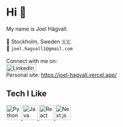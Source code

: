 

<!--
**joelhagvall/joelhagvall** is a ✨ _special_ ✨ repository because its `README.md` (this file) appears on your GitHub profile.

Here are some ideas to get you started:

- 🔭 I’m currently working on ...
- 🌱 I’m currently learning ...
- 👯 I’m looking to collaborate on ...
- 🤔 I’m looking for help with ...
- 💬 Ask me about ...
- 📫 How to reach me: ...
- 😄 Pronouns: ...
- ⚡ Fun fact: ...
-->
# Hi 👋  
My name is Joel Hägvall. <br>
<br>
📍 Stockholm, Sweden 🇸🇪  
📧 `joel.hagvall1@gmail.com`  
<br>
Connect with me on: <br>
<a href="https://www.linkedin.com/in/joel-h%C3%A4gvall-810601147/">
    <img src="https://content.linkedin.com/content/dam/me/business/en-us/amp/brand-site/v2/bg/LI-Logo.svg.original.svg" alt="LinkedIn" width="80" height="20"/>
</a> <br>
Personal site:
<a href="https://joel-hagvall.vercel.app/">https://joel-hagvall.vercel.app/




## Tech I Like
<a href="https://www.python.org" target="_blank">
  <img src="https://upload.wikimedia.org/wikipedia/commons/c/c3/Python-logo-notext.svg" alt="Python" width="40" height="40"/>
</a>
<a href="https://www.java.com" target="_blank">
  <img src="https://cdn.jsdelivr.net/gh/devicons/devicon/icons/java/java-original.svg" alt="Java" width="40" height="40"/>
</a>
<a href="https://reactjs.org" target="_blank">
  <img src="https://cdn.jsdelivr.net/gh/devicons/devicon/icons/react/react-original.svg" alt="React" width="40" height="40"/>
</a>
<a href="https://nextjs.org" target="_blank">
  <img src="https://cdn.jsdelivr.net/gh/devicons/devicon/icons/nextjs/nextjs-original.svg" alt="Next.js" width="40" height="40"/>
</a>
